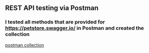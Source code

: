 ## REST API testing via Postman
### I tested all methods that are provided for https://petstore.swagger.io/ in Postman and created the collection
[postman collection](https://api.postman.com/collections/30772942-e1c3182e-cc75-4819-99bd-f577faafb586?access_key=PMAT-01HTPH4270B3WNQA35N3BDFW08)